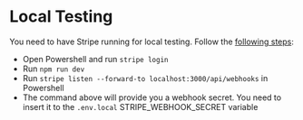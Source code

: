 # Local Testing

You need to have Stripe running for local testing. Follow the [following steps](https://dashboard.stripe.com/test/webhooks/create?endpoint_location=local):

- Open Powershell and run `stripe login`
- Run `npm run dev`
- Run `stripe listen --forward-to localhost:3000/api/webhooks` in Powershell
- The command above will provide you a webhook secret. You need to insert it to the `.env.local` STRIPE_WEBHOOK_SECRET variable
